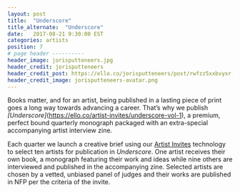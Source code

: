 ```yaml
---
layout: post
title:  "Underscore"
title_alternate:  "Underscore"
date:   2017-08-21 9:30:00 EST
categories: artists
position: 7
# page header ----------
header_image: jorisputteneers.jpg
header_credit: jorisputteneers
header_credit_post: https://ello.co/jorisputteneers/post/rwfzz5xxbvyxr-pjtabq2g
header_credit_image: jorisputteneers-avatar.png
---
```


Books matter, and for an artist, being published in a lasting piece of print goes a long way towards advancing a career. That’s why we publish *[Underscore]*(https://ello.co/artist-invites/underscore-vol-1), a premium, perfect bound quarterly monograph packaged with an extra-special accompanying artist interview zine.

Each quarter we launch a creative brief using our [Artist Invites](/wtf/artist/artist-invites) technology to select ten artists for publication in *Underscore*. One artist receives their own book, a monograph featuring their work and ideas while nine others are interviewed and published in the accompanying zine. Selected artists are chosen by a vetted, unbiased panel of judges and their works are published in NFP per the criteria of the invite.

